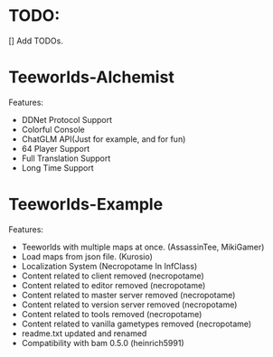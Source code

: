TODO:
=====

[] Add TODOs.

Teeworlds-Alchemist
=================
Features:
- DDNet Protocol Support
- Colorful Console
- ChatGLM API(Just for example, and for fun)
- 64 Player Support
- Full Translation Support
- Long Time Support

Teeworlds-Example
=================
Features:
- Teeworlds with multiple maps at once. (AssassinTee, MikiGamer)
- Load maps from json file. (Kurosio)
- Localization System (Necropotame In InfClass)
- Content related to client removed (necropotame)
- Content related to editor removed (necropotame)
- Content related to master server removed (necropotame)
- Content related to version server removed (necropotame)
- Content related to tools removed (necropotame)
- Content related to vanilla gametypes removed (necropotame)
- readme.txt updated and renamed
- Compatibility with bam 0.5.0 (heinrich5991)

